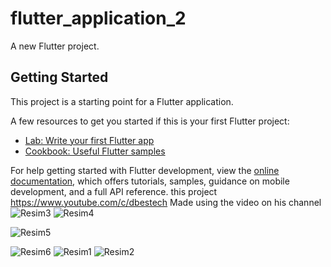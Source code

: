 # flutter_application_2

A new Flutter project.

## Getting Started

This project is a starting point for a Flutter application.

A few resources to get you started if this is your first Flutter project:

- [Lab: Write your first Flutter app](https://docs.flutter.dev/get-started/codelab)
- [Cookbook: Useful Flutter samples](https://docs.flutter.dev/cookbook)

For help getting started with Flutter development, view the
[online documentation](https://docs.flutter.dev/), which offers tutorials,
samples, guidance on mobile development, and a full API reference.
this project https://www.youtube.com/c/dbestech
Made using the video on his channel
![Resim3](https://user-images.githubusercontent.com/66389332/187091908-d2379e18-2586-47c5-ad39-bbb6532b842b.png)
![Resim4](https://user-images.githubusercontent.com/66389332/187091894-d0572a7e-d65f-48b1-aaee-ec9502979305.png)

![Resim5](https://user-images.githubusercontent.com/66389332/187091889-9ddbe4b2-0ad2-4290-b3b4-4120c92f4add.png)

![Resim6](https://user-images.githubusercontent.com/66389332/187091915-62f417ed-11af-4ad9-ae44-6780ccf188ac.png)
![Resim1](https://user-images.githubusercontent.com/66389332/187091919-43c4a401-ef4d-49a9-a195-11f3e370f85f.png)
![Resim2](https://user-images.githubusercontent.com/66389332/187091921-1c4f6975-982e-4c19-a6a7-6bca5f5bb28e.png)






